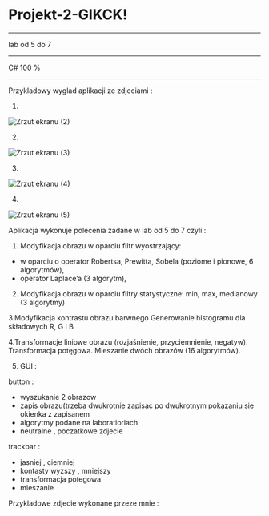 
# Projekt-2-GIKCK!


------------------------

lab od 5 do 7 

-------------------------

C# 100 % 

------------------------

Przykladowy wyglad aplikacji ze zdjeciami : 


1)
![Zrzut ekranu (2)](https://user-images.githubusercontent.com/79966545/167120443-83254f30-61bb-4ee0-a6eb-8d22b3be2973.png)

2)

![Zrzut ekranu (3)](https://user-images.githubusercontent.com/79966545/167120880-9ea945e2-3e4f-40ba-bfb1-d96513f4773b.png)

3)

![Zrzut ekranu (4)](https://user-images.githubusercontent.com/79966545/167120922-87f1f3f6-0568-4323-abe9-f4963809b07b.png)

4)
![Zrzut ekranu (5)](https://user-images.githubusercontent.com/79966545/167120939-a3009352-1184-4680-8245-7f60cce005c4.png)



Aplikacja wykonuje polecenia zadane w lab od 5 do 7 czyli : 

1. Modyfikacja obrazu w oparciu filtr wyostrzający:
- w oparciu o operator Robertsa, Prewitta, Sobela (poziome i pionowe, 6 algorytmów),
- operator Laplace’a (3 algorytm),

2. Modyfikacja obrazu w oparciu filtry statystyczne: min, max, medianowy (3 algorytmy)

3.Modyfikacja kontrastu obrazu barwnego Generowanie histogramu dla składowych R, G i B

4.Transformacje liniowe obrazu (rozjaśnienie, przyciemnienie, negatyw). Transformacja potęgowa. Mieszanie dwóch obrazów (16 algorytmów).

5. GUI : 

button :
* wyszukanie 2 obrazow 
* zapis obrazu(trzeba dwukrotnie zapisac po dwukrotnym pokazaniu sie okienka z zapisanem  
* algorytmy podane na laboratioriach
* neutralne , poczatkowe zdjecie

trackbar :

* jasniej , ciemniej 
* kontasty wyzszy , mniejszy 
* transformacja potegowa 
* mieszanie 

Przykladowe zdjecie wykonane przeze mnie : 









